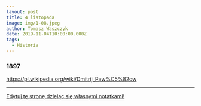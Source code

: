 ```yaml
---
layout: post
title: 4 listopada
image: img/1-08.jpeg
author: Tomasz Waszczyk
date: 2019-11-04T10:00:00.000Z
tags:
  - Historia
---
```


### 1897

https://pl.wikipedia.org/wiki/Dmitrij_Paw%C5%82ow

---

<a href="https://github.com/TomaszWaszczyk/historia.waszczyk.com/edit/master/src/content/november-4.md" target="_blank">Edytuj tę stronę dzieląc się własnymi notatkami!</a>
